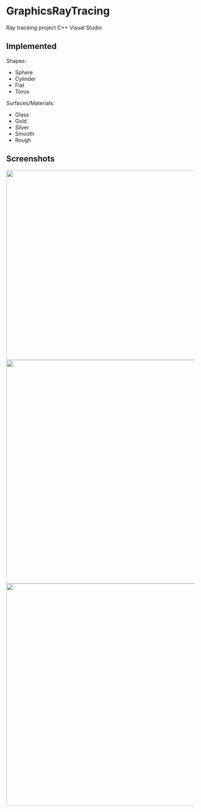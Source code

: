 # GraphicsRayTracing
Ray traceing project C++ Visual Studio

## Implemented
Shapes:
  * Sphere
  * Cylinder
  * Flat
  * Torus

Surfaces/Materials:
  * Glass
  * Gold
  * Silver
  * Smooth
  * Rough
 
## Screenshots
<p align="center">
  <img width="960" height="508" src="https://raw.githubusercontent.com/zlacigit/GraphicsRayTracing/master/screenshots/Big.PNG">
  <img width="594" height="598" src="https://raw.githubusercontent.com/zlacigit/GraphicsRayTracing/master/screenshots/GBlight.JPG">
  <img width="598" height="595" src="https://raw.githubusercontent.com/zlacigit/GraphicsRayTracing/master/screenshots/WlightShadow.PNG">
</p>
